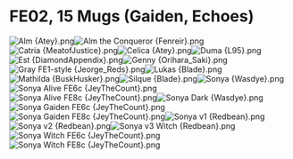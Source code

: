 # FE02, 15 Mugs (Gaiden, Echoes)

![Alm {Atey}.png](https://raw.githubusercontent.com/Klokinator/FE-Repo/main/Portrait%20Repository/FE02,%2015%20Mugs%20(Gaiden,%20Echoes)/Alm%20(Atey).png "Alm {Atey}.png")![Alm the Conqueror {Fenreir}.png](https://raw.githubusercontent.com/Klokinator/FE-Repo/main/Portrait%20Repository/FE02,%2015%20Mugs%20(Gaiden,%20Echoes)/Alm%20the%20Conqueror%20%7BFenreir%7D.png "Alm the Conqueror {Fenreir}.png")![Catria {MeatofJustice}.png](https://raw.githubusercontent.com/Klokinator/FE-Repo/main/Portrait%20Repository/FE02,%2015%20Mugs%20(Gaiden,%20Echoes)/Catria%20(MeatofJustice).png "Catria {MeatofJustice}.png")![Celica {Atey}.png](https://raw.githubusercontent.com/Klokinator/FE-Repo/main/Portrait%20Repository/FE02,%2015%20Mugs%20(Gaiden,%20Echoes)/Celica%20(Atey).png "Celica {Atey}.png")![Duma {L95}.png](https://raw.githubusercontent.com/Klokinator/FE-Repo/main/Portrait%20Repository/FE02,%2015%20Mugs%20(Gaiden,%20Echoes)/Duma%20(L95).png "Duma {L95}.png")![Est {DiamondAppendix}.png](https://raw.githubusercontent.com/Klokinator/FE-Repo/main/Portrait%20Repository/FE02,%2015%20Mugs%20(Gaiden,%20Echoes)/Est%20(DiamondAppendix).png "Est {DiamondAppendix}.png")![Genny {Orihara_Saki}.png](https://raw.githubusercontent.com/Klokinator/FE-Repo/main/Portrait%20Repository/FE02,%2015%20Mugs%20(Gaiden,%20Echoes)/Genny%20(Orihara_Saki).png "Genny {Orihara_Saki}.png")![Gray FE1-style {Jeorge_Reds}.png](https://raw.githubusercontent.com/Klokinator/FE-Repo/main/Portrait%20Repository/FE02,%2015%20Mugs%20(Gaiden,%20Echoes)/Gray%20FE1-style%20(Jeorge_Reds).png "Gray FE1-style {Jeorge_Reds}.png")![Lukas {Blade}.png](https://raw.githubusercontent.com/Klokinator/FE-Repo/main/Portrait%20Repository/FE02,%2015%20Mugs%20(Gaiden,%20Echoes)/Lukas%20(Blade).png "Lukas {Blade}.png")![Mathilda {BuskHusker}.png](https://raw.githubusercontent.com/Klokinator/FE-Repo/main/Portrait%20Repository/FE02,%2015%20Mugs%20(Gaiden,%20Echoes)/Mathilda%20(BuskHusker).png "Mathilda {BuskHusker}.png")![Silque {Blade}.png](https://raw.githubusercontent.com/Klokinator/FE-Repo/main/Portrait%20Repository/FE02,%2015%20Mugs%20(Gaiden,%20Echoes)/Silque%20(Blade).png "Silque {Blade}.png")![Sonya {Wasdye}.png](https://raw.githubusercontent.com/Klokinator/FE-Repo/main/Portrait%20Repository/FE02,%2015%20Mugs%20(Gaiden,%20Echoes)/Sonya%20(Wasdye).png "Sonya {Wasdye}.png")![Sonya Alive FE6c {JeyTheCount}.png](https://raw.githubusercontent.com/Klokinator/FE-Repo/main/Portrait%20Repository/FE02,%2015%20Mugs%20(Gaiden,%20Echoes)/Sonya%20Alive%20FE6c%20(JeyTheCount).png "Sonya Alive FE6c {JeyTheCount}.png")![Sonya Alive FE8c {JeyTheCount}.png](https://raw.githubusercontent.com/Klokinator/FE-Repo/main/Portrait%20Repository/FE02,%2015%20Mugs%20(Gaiden,%20Echoes)/Sonya%20Alive%20FE8c%20(JeyTheCount).png "Sonya Alive FE8c {JeyTheCount}.png")![Sonya Dark  {Wasdye}.png](https://raw.githubusercontent.com/Klokinator/FE-Repo/main/Portrait%20Repository/FE02,%2015%20Mugs%20(Gaiden,%20Echoes)/Sonya%20Dark%20%20(Wasdye).png "Sonya Dark  {Wasdye}.png")![Sonya Gaiden FE6c {JeyTheCount}.png](https://raw.githubusercontent.com/Klokinator/FE-Repo/main/Portrait%20Repository/FE02,%2015%20Mugs%20(Gaiden,%20Echoes)/Sonya%20Gaiden%20FE6c%20(JeyTheCount).png "Sonya Gaiden FE6c {JeyTheCount}.png")![Sonya Gaiden FE8c {JeyTheCount}.png](https://raw.githubusercontent.com/Klokinator/FE-Repo/main/Portrait%20Repository/FE02,%2015%20Mugs%20(Gaiden,%20Echoes)/Sonya%20Gaiden%20FE8c%20(JeyTheCount).png "Sonya Gaiden FE8c {JeyTheCount}.png")![Sonya v1 {Redbean}.png](https://raw.githubusercontent.com/Klokinator/FE-Repo/main/Portrait%20Repository/FE02,%2015%20Mugs%20(Gaiden,%20Echoes)/Sonya%20v1%20(Redbean).png "Sonya v1 {Redbean}.png")![Sonya v2 {Redbean}.png](https://raw.githubusercontent.com/Klokinator/FE-Repo/main/Portrait%20Repository/FE02,%2015%20Mugs%20(Gaiden,%20Echoes)/Sonya%20v2%20(Redbean).png "Sonya v2 {Redbean}.png")![Sonya v3 Witch {Redbean}.png](https://raw.githubusercontent.com/Klokinator/FE-Repo/main/Portrait%20Repository/FE02,%2015%20Mugs%20(Gaiden,%20Echoes)/Sonya%20v3%20Witch%20(Redbean).png "Sonya v3 Witch {Redbean}.png")![Sonya Witch FE6c {JeyTheCount}.png](https://raw.githubusercontent.com/Klokinator/FE-Repo/main/Portrait%20Repository/FE02,%2015%20Mugs%20(Gaiden,%20Echoes)/Sonya%20Witch%20FE6c%20(JeyTheCount).png "Sonya Witch FE6c {JeyTheCount}.png")![Sonya Witch FE8c {JeyTheCount}.png](https://raw.githubusercontent.com/Klokinator/FE-Repo/main/Portrait%20Repository/FE02,%2015%20Mugs%20(Gaiden,%20Echoes)/Sonya%20Witch%20FE8c%20(JeyTheCount).png "Sonya Witch FE8c {JeyTheCount}.png")